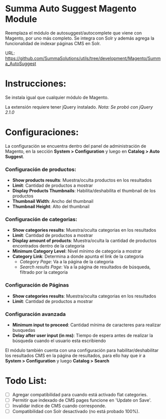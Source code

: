 Summa Auto Suggest Magento Module
=================

Reemplaza el módulo de autosuggest/autocomplete que viene con Magento, por uno más completo. Se integra con Solr y además agrega la funcionalidad de indexar páginas CMS en Solr.

URL: https://github.com/SummaSolutions/utils/tree/development/Magento/Summa_AutoSuggest

Instrucciones:
=================

Se instala igual que cualquier módulo de Magento.

La extensión requiere tener jQuery instalado.
*Nota: Se probó con jQuery 2.1.0*


Configuraciones:
=================
La configuración se encuentra dentro del panel de administración de Magento, en la sección **System > Configuration** y luego en **Catalog > Auto Suggest**.

### Configuración de productos:
* **Show products results**: Muestra/oculta productos en los resultados
* **Limit**: Cantidad de productos a mostrar
* **Display Products Thumbnails**: Habilita/deshabilita el thumbnail de los productos
* **Thumbnail Width**: Ancho del thumbnail
* **Thumbnail Height**: Alto del thumbnail


### Configuración de categorias:
* **Show categories results**: Muestra/oculta categorias en los resultados
* **Limit**: Cantidad de productos a mostrar
* **Display amount of products**: Muestra/oculta la cantidad de productos encontrados dentro de la categoria
* **Minimum Category Level**: Nivel mínimo de categoria a mostrar
* **Category Link**: Determina a donde apunta el link de la categoria
  * *Category Page*: Va a la página de la categoria
  * *Search results Page*: Va a la página de resultados de búsqueda, filtrado por la categoria


### Configuración de Páginas
* **Show categories results**: Muestra/oculta categorias en los resultados
* **Limit**: Cantidad de productos a mostrar

### Configuración avanzada
* **Minimum input to proceed**: Cantidad mínima de caracteres para realizar busquedas
* **Delay after user input (in ms)**: Tiempo de espera antes de realizar la búsqueda cuando el usuario esta escribiendo


El módulo también cuenta con una configuración para habilitar/deshabilitar los resultados CMS en la página de resultados, para ello hay que ir a **System > Configuration** y luego **Catalog > Search**


Todo List:
=================
- [ ] Agregar compatibilidad para cuando está activado flat categories.
- [ ] Permitir que indexado de CMS pages funcione en 'Update on Save'.
- [ ] Invalidar índice de CMS cuando corresponde.
- [ ] Compatibilidad con Solr desactivado (no está probado 100%).
